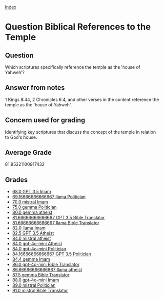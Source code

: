 
[Index](../../index.md)
# Question Biblical References to the Temple
## Question
Which scriptures specifically reference the temple as the 'house of Yahweh'?

## Answer from notes
1 Kings 8:44, 2 Chronicles 6:4, and other verses in the content reference the temple as the 'house of Yahweh'.

## Concern used for grading
Identifying key scriptures that discuss the concept of the temple in relation to God's house.

## Average Grade
81.85321100917432

## Grades
 * [68.0 GPT 3.5 Imam](../answers/GPT_3.5_Imam/Biblical_References_to_the_Temple.md)
 * [69.16666666666667 llama Politician](../answers/llama_Politician/Biblical_References_to_the_Temple.md)
 * [70.0 mistral Imam](../answers/mistral_Imam/Biblical_References_to_the_Temple.md)
 * [75.0 gemma Politician](../answers/gemma_Politician/Biblical_References_to_the_Temple.md)
 * [80.0 gemma atheist](../answers/gemma_atheist/Biblical_References_to_the_Temple.md)
 * [81.66666666666667 GPT 3.5 Bible Translator](../answers/GPT_3.5_Bible_Translator/Biblical_References_to_the_Temple.md)
 * [81.66666666666667 llama Bible Translator](../answers/llama_Bible_Translator/Biblical_References_to_the_Temple.md)
 * [82.0 llama Imam](../answers/llama_Imam/Biblical_References_to_the_Temple.md)
 * [82.5 GPT 3.5 Atheist](../answers/GPT_3.5_Atheist/Biblical_References_to_the_Temple.md)
 * [84.0 mistral atheist](../answers/mistral_atheist/Biblical_References_to_the_Temple.md)
 * [84.0 gpt-4o-mini Atheist](../answers/gpt-4o-mini_Atheist/Biblical_References_to_the_Temple.md)
 * [84.0 gpt-4o-mini Politician](../answers/gpt-4o-mini_Politician/Biblical_References_to_the_Temple.md)
 * [84.16666666666667 GPT 3.5 Politician](../answers/GPT_3.5_Politician/Biblical_References_to_the_Temple.md)
 * [84.4 gemma Imam](../answers/gemma_Imam/Biblical_References_to_the_Temple.md)
 * [86.0 gpt-4o-mini Bible Translator](../answers/gpt-4o-mini_Bible_Translator/Biblical_References_to_the_Temple.md)
 * [86.66666666666667 llama atheist](../answers/llama_atheist/Biblical_References_to_the_Temple.md)
 * [87.5 gemma Bible Translator](../answers/gemma_Bible_Translator/Biblical_References_to_the_Temple.md)
 * [88.0 gpt-4o-mini Imam](../answers/gpt-4o-mini_Imam/Biblical_References_to_the_Temple.md)
 * [89.0 mistral Politician](../answers/mistral_Politician/Biblical_References_to_the_Temple.md)
 * [91.0 mistral Bible Translator](../answers/mistral_Bible_Translator/Biblical_References_to_the_Temple.md)
